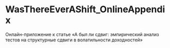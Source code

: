 # WasThereEverAShift_OnlineAppendix
Онлайн-приложение к статье «А был ли сдвиг: эмпирический анализ тестов на структурные сдвиги в волатильности доходностей»
